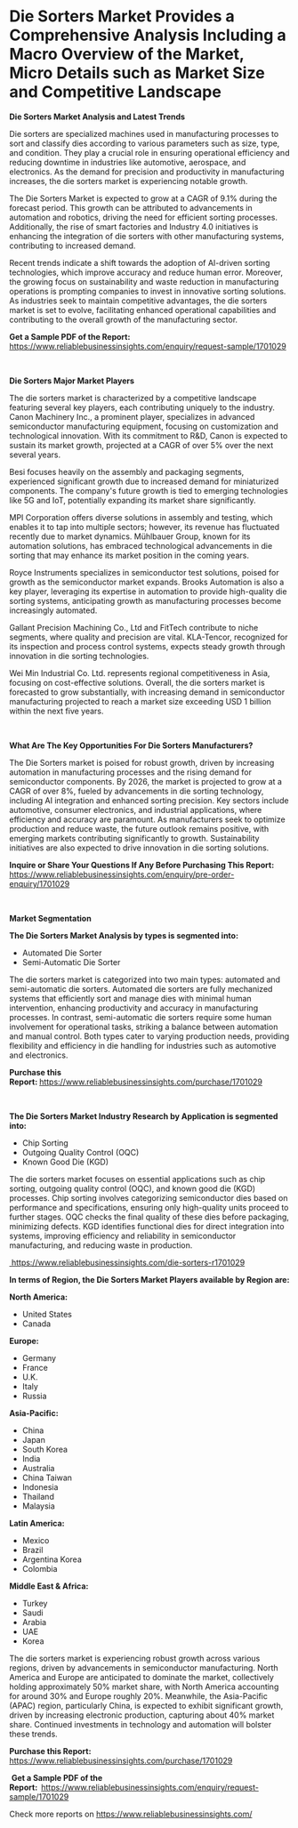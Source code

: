 <p><h1>Die Sorters Market Provides a Comprehensive Analysis Including a Macro Overview of the Market, Micro Details such as Market Size and Competitive Landscape</h1></p><p><strong>Die Sorters Market Analysis and Latest Trends</strong></p>
<p><p>Die sorters are specialized machines used in manufacturing processes to sort and classify dies according to various parameters such as size, type, and condition. They play a crucial role in ensuring operational efficiency and reducing downtime in industries like automotive, aerospace, and electronics. As the demand for precision and productivity in manufacturing increases, the die sorters market is experiencing notable growth.</p><p>The Die Sorters Market is expected to grow at a CAGR of 9.1% during the forecast period. This growth can be attributed to advancements in automation and robotics, driving the need for efficient sorting processes. Additionally, the rise of smart factories and Industry 4.0 initiatives is enhancing the integration of die sorters with other manufacturing systems, contributing to increased demand.</p><p>Recent trends indicate a shift towards the adoption of AI-driven sorting technologies, which improve accuracy and reduce human error. Moreover, the growing focus on sustainability and waste reduction in manufacturing operations is prompting companies to invest in innovative sorting solutions. As industries seek to maintain competitive advantages, the die sorters market is set to evolve, facilitating enhanced operational capabilities and contributing to the overall growth of the manufacturing sector.</p></p>
<p><strong>Get a Sample PDF of the Report:&nbsp;</strong> <a href="https://www.reliablebusinessinsights.com/enquiry/request-sample/1701029?utm_campaign=2313&utm_medium=2&utm_source=Github&utm_content=ia&utm_term=27032025&utm_id=die-sorters">https://www.reliablebusinessinsights.com/enquiry/request-sample/1701029</a></p>
<p>&nbsp;</p>
<p><strong>Die Sorters Major Market Players</strong></p>
<p><p>The die sorters market is characterized by a competitive landscape featuring several key players, each contributing uniquely to the industry. Canon Machinery Inc., a prominent player, specializes in advanced semiconductor manufacturing equipment, focusing on customization and technological innovation. With its commitment to R&D, Canon is expected to sustain its market growth, projected at a CAGR of over 5% over the next several years.</p><p>Besi focuses heavily on the assembly and packaging segments, experienced significant growth due to increased demand for miniaturized components. The company's future growth is tied to emerging technologies like 5G and IoT, potentially expanding its market share significantly.</p><p>MPI Corporation offers diverse solutions in assembly and testing, which enables it to tap into multiple sectors; however, its revenue has fluctuated recently due to market dynamics. Mühlbauer Group, known for its automation solutions, has embraced technological advancements in die sorting that may enhance its market position in the coming years.</p><p>Royce Instruments specializes in semiconductor test solutions, poised for growth as the semiconductor market expands. Brooks Automation is also a key player, leveraging its expertise in automation to provide high-quality die sorting systems, anticipating growth as manufacturing processes become increasingly automated.</p><p>Gallant Precision Machining Co., Ltd and FitTech contribute to niche segments, where quality and precision are vital. KLA-Tencor, recognized for its inspection and process control systems, expects steady growth through innovation in die sorting technologies.</p><p>Wei Min Industrial Co. Ltd. represents regional competitiveness in Asia, focusing on cost-effective solutions. Overall, the die sorters market is forecasted to grow substantially, with increasing demand in semiconductor manufacturing projected to reach a market size exceeding USD 1 billion within the next five years.</p></p>
<p>&nbsp;</p>
<p><strong>What Are The Key Opportunities For Die Sorters Manufacturers?</strong></p>
<p><p>The Die Sorters market is poised for robust growth, driven by increasing automation in manufacturing processes and the rising demand for semiconductor components. By 2026, the market is projected to grow at a CAGR of over 8%, fueled by advancements in die sorting technology, including AI integration and enhanced sorting precision. Key sectors include automotive, consumer electronics, and industrial applications, where efficiency and accuracy are paramount. As manufacturers seek to optimize production and reduce waste, the future outlook remains positive, with emerging markets contributing significantly to growth. Sustainability initiatives are also expected to drive innovation in die sorting solutions.</p></p>
<p><strong>Inquire or Share Your Questions If Any Before Purchasing This Report:</strong> <a href="https://www.reliablebusinessinsights.com/enquiry/pre-order-enquiry/1701029?utm_campaign=2313&utm_medium=2&utm_source=Github&utm_content=ia&utm_term=27032025&utm_id=die-sorters">https://www.reliablebusinessinsights.com/enquiry/pre-order-enquiry/1701029</a></p>
<p>&nbsp;</p>
<p><strong>Market Segmentation</strong></p>
<p><strong>The Die Sorters Market Analysis by types is segmented into:</strong></p>
<p><ul><li>Automated Die Sorter</li><li>Semi-Automatic Die Sorter</li></ul></p>
<p><p>The die sorters market is categorized into two main types: automated and semi-automatic die sorters. Automated die sorters are fully mechanized systems that efficiently sort and manage dies with minimal human intervention, enhancing productivity and accuracy in manufacturing processes. In contrast, semi-automatic die sorters require some human involvement for operational tasks, striking a balance between automation and manual control. Both types cater to varying production needs, providing flexibility and efficiency in die handling for industries such as automotive and electronics.</p></p>
<p><strong>Purchase this Report:&nbsp;</strong><a href="https://www.reliablebusinessinsights.com/purchase/1701029?utm_campaign=2313&utm_medium=2&utm_source=Github&utm_content=ia&utm_term=27032025&utm_id=die-sorters">https://www.reliablebusinessinsights.com/purchase/1701029</a></p>
<p>&nbsp;</p>
<p><strong>The Die Sorters Market Industry Research by Application is segmented into:</strong></p>
<p><ul><li>Chip Sorting</li><li>Outgoing Quality ControI (OQC)</li><li>Known Good Die (KGD)</li></ul></p>
<p><p>The die sorters market focuses on essential applications such as chip sorting, outgoing quality control (OQC), and known good die (KGD) processes. Chip sorting involves categorizing semiconductor dies based on performance and specifications, ensuring only high-quality units proceed to further stages. OQC checks the final quality of these dies before packaging, minimizing defects. KGD identifies functional dies for direct integration into systems, improving efficiency and reliability in semiconductor manufacturing, and reducing waste in production.</p></p>
<p><a href="https://www.reliablebusinessinsights.com/die-sorters-r1701029?utm_campaign=2313&utm_medium=2&utm_source=Github&utm_content=ia&utm_term=27032025&utm_id=die-sorters">&nbsp;https://www.reliablebusinessinsights.com/die-sorters-r1701029</a></p>
<p><strong>In terms of Region, the Die Sorters Market Players available by Region are:</strong></p>
<p>
    <p> <strong> North America: </strong>
        <ul>
            <li>United States</li>
            <li>Canada</li>
        </ul>
        </p> 
    <p> <strong> Europe: </strong>
        <ul>
            <li>Germany</li>
            <li>France</li>
            <li>U.K.</li>
            <li>Italy</li>
            <li>Russia</li>
        </ul>
        </p> 
    <p> <strong> Asia-Pacific: </strong>
        <ul>
            <li>China</li>
            <li>Japan</li>
            <li>South Korea</li>
            <li>India</li>
            <li>Australia</li>
            <li>China Taiwan</li>
            <li>Indonesia</li>
            <li>Thailand</li>
            <li>Malaysia</li>
        </ul>
        </p> 
    <p> <strong> Latin America: </strong>
        <ul>
            <li>Mexico</li>
            <li>Brazil</li>
            <li>Argentina Korea</li>
            <li>Colombia</li>
        </ul>
        </p> 
    <p> <strong> Middle East & Africa: </strong>
        <ul>
            <li>Turkey</li>
            <li>Saudi</li>
            <li>Arabia</li>
            <li>UAE</li>
            <li>Korea</li>
        </ul>
    </p>
    </p>
<p><p>The die sorters market is experiencing robust growth across various regions, driven by advancements in semiconductor manufacturing. North America and Europe are anticipated to dominate the market, collectively holding approximately 50% market share, with North America accounting for around 30% and Europe roughly 20%. Meanwhile, the Asia-Pacific (APAC) region, particularly China, is expected to exhibit significant growth, driven by increasing electronic production, capturing about 40% market share. Continued investments in technology and automation will bolster these trends.</p></p>
<p><strong>Purchase this Report: </strong><a href="https://www.reliablebusinessinsights.com/purchase/1701029?utm_campaign=2313&utm_medium=2&utm_source=Github&utm_content=ia&utm_term=27032025&utm_id=die-sorters">https://www.reliablebusinessinsights.com/purchase/1701029</a></p>
<p>&nbsp;<strong>Get a Sample PDF of the Report:&nbsp;&nbsp;</strong><a href="https://www.reliablebusinessinsights.com/enquiry/request-sample/1701029?utm_campaign=2313&utm_medium=2&utm_source=Github&utm_content=ia&utm_term=27032025&utm_id=die-sorters">https://www.reliablebusinessinsights.com/enquiry/request-sample/1701029</a></p>
<p><strong></strong></p>
<p>Check more reports on <a href="https://www.reliablebusinessinsights.com/?utm_campaign=2313&utm_medium=2&utm_source=Github&utm_content=ia&utm_term=27032025&utm_id=die-sorters">https://www.reliablebusinessinsights.com/</a></p>